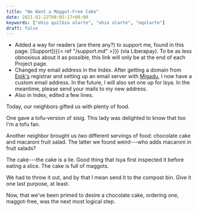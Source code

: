 ```yaml
---
title: "We Want a Maggot-Free Cake"
date: 2021-02-22T08:05:17+08:00
keywords: ["ohio quilbio olarte", "ohio olarte", "oqolarte"]
draft: false
---
```

- Added a way for readers (are there any?) to support me, found in this page: [Support]({{< ref "/support.md" >}}) (via Liberapay).
To be as less obnoxious about it as possible, this link will only be at the end of each Project page.
- Changed my email address in the Index.
After getting a domain from [Epik's](https://www.epik.com) registrar and setting up an email server with [Migadu](https://www.migadu.com), I now have a custom email address.
In the future, I will also set one up for Isya.
In the meantime, please send your mails to my new address.
- Also in Index, edited a few lines.

Today, our neighbors gifted us with plenty of food. 

One gave a tofu-version of sisig.
This lady was delighted to know that too I'm a tofu fan.

Another neighbor brought us *two* different servings of food:
chocolate cake and macaroni fruit salad.
The latter we found weird---who adds macaroni in fruit salads?

The cake---the cake is a lie.
Good thing that Isya first inspected it before eating a slice.
The cake is full of maggots.

We had to throw it out, and by that I mean send it to the compost bin.
Give it one last purpose, at least.

Now, that we've been primed to desire a chocolate cake, ordering one, maggot-free, was the next most logical step.
